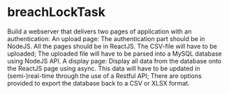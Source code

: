 # breachLockTask
Build a webserver that delivers two pages of application with an authentication:  An upload page: The authentication part should be in NodeJS. All the pages should be in ReactJS. The CSV-file will have to be uploaded; The uploaded file will have to be parsed into a MySQL database using NodeJS API. A display page: Display all data from the database onto the ReactJS page using async. This data will have to be updated in (semi-)real-time through the use of a Restful API; There are options provided to export the database back to a CSV or XLSX format.  
